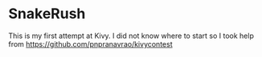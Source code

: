 
SnakeRush    
=======

This is my first attempt at Kivy. I did not know where to start so I took help from https://github.com/pnpranavrao/kivycontest